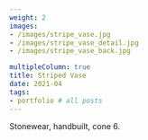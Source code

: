 ```yaml
---
weight: 2
images:
- /images/stripe_vase.jpg
- /images/stripe_vase_detail.jpg
- /images/stripe_vase_back.jpg

multipleColumn: true
title: Striped Vase
date: 2021-04
tags:
- portfolio # all posts
---
```


Stonewear, handbuilt, cone 6. 
